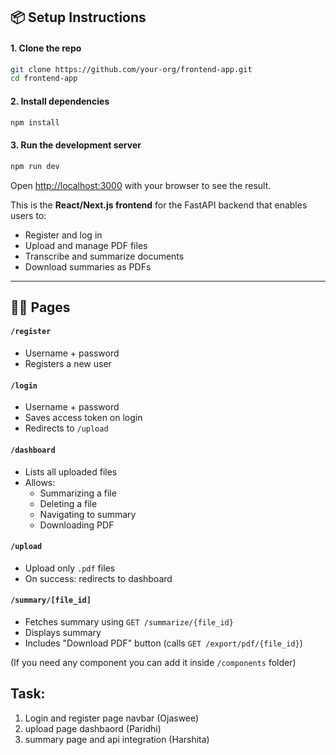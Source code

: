 ## 📦 Setup Instructions

#### 1. Clone the repo

```bash
git clone https://github.com/your-org/frontend-app.git
cd frontend-app
```

#### 2. Install dependencies

```bash
npm install
```

#### 3. Run the development server

```bash
npm run dev
```

Open [http://localhost:3000](http://localhost:3000) with your browser to see the result.

This is the **React/Next.js frontend** for the FastAPI backend that enables users to:
- Register and log in
- Upload and manage PDF files
- Transcribe and summarize documents
- Download summaries as PDFs
---

## 🧑‍💻 Pages

#### `/register`
- Username + password
- Registers a new user

#### `/login`
- Username + password
- Saves access token on login
- Redirects to `/upload`

#### `/dashboard`
- Lists all uploaded files
- Allows:
  - Summarizing a file
  - Deleting a file
  - Navigating to summary
  - Downloading PDF

#### `/upload`
- Upload only `.pdf` files
- On success: redirects to dashboard

#### `/summary/[file_id]`
- Fetches summary using `GET /summarize/{file_id}`
- Displays summary
- Includes "Download PDF" button (calls `GET /export/pdf/{file_id}`)

(If you need any component you can add it inside `/components` folder)

## Task:
1. Login and register page navbar (Ojaswee)
2. upload page dashbaord (Paridhi)
3. summary page and api integration (Harshita)